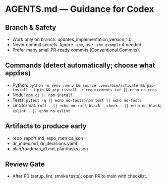 # AGENTS.md — Guidance for Codex

## Branch & Safety
- Work only on branch: updates_implementation_version_1.0.
- Never commit secrets. Ignore `.env`, use `.env.example` if needed.
- Prefer many small PR-ready commits (Conventional Commits).

## Commands (detect automatically; choose what applies)
- Python: `python -m venv .venv && source .venv/bin/activate && pip install -U pip && pip install -r requirements.txt || echo no-reqs`
- Node: `npm ci || npm install`
- Tests: `pytest -q || echo no-tests`; `npm test || echo no-tests`
- Lint/format: `ruff . || echo no-ruff`; `black --check . || echo no-black`; `eslint . || echo no-eslint`

## Artifacts to produce early
- repo_report.md, repo_metrics.json
- dr_index.md, dr_decisions.yaml
- plan/roadmap_v1.md, plan/tasks.json

## Review Gate
- After P0 (setup, lint, smoke tests): open PR to main with checklist.
